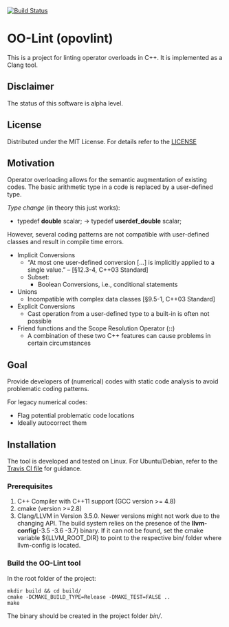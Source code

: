 [![Build Status](https://travis-ci.org/ahueck/opovlint.svg?branch=master)](https://travis-ci.org/ahueck/opovlint)

OO-Lint (opovlint)
===========

This is a project for linting operator overloads in C++. It is implemented as 
a Clang tool.


Disclaimer
------------

The status of this software is alpha level.


License
------------

Distributed under the MIT License. For details refer to the [LICENSE](LICENSE)


Motivation
------------

Operator overloading allows for the semantic augmentation of existing codes. 
The basic arithmetic type in a code is replaced by a user-defined type.

*Type change* (in theory this just works): 
- typedef **double** scalar; -> typedef **userdef_double** scalar;

However, several coding patterns are not compatible with user-defined classes 
and result in compile time errors.
- Implicit Conversions
    - “At most one user-defined conversion [...] is implicitly 
         applied to a single value.” –  [§12.3-4, C++03 Standard]
    - Subset: 
        - Boolean Conversions, i.e., conditional statements
- Unions
    - Incompatible with complex data classes [§9.5-1, C++03 Standard]
- Explicit Conversions
    - Cast operation from a user-defined type to a built-in is often not possible
- Friend functions and the Scope Resolution Operator (**::**)
    - A combination of these two C++ features can cause problems in certain circumstances


Goal
------------

Provide developers of (numerical) codes with static code analysis 
to avoid problematic coding patterns.

For legacy numerical codes:
- Flag potential problematic code locations
- Ideally autocorrect them


Installation 
------------

The tool is developed and tested on Linux. 
For Ubuntu/Debian, refer to the [Travis CI file](.travis.yml) for guidance.

### Prerequisites

1.  C++ Compiler with C++11 support (GCC version >= 4.8)
2.  cmake (version >=2.8)
3.  Clang/LLVM in Version 3.5.0. Newer versions might not work due to the changing API.
    The build system relies on the presence of the **llvm-config**(-3.5 -3.6 -3.7) binary.
    If it can not be found, set the cmake variable ${LLVM_ROOT_DIR} to point to the 
    respective bin/ folder where llvm-config is located.

### Build the OO-Lint tool

In the root folder of the project:

    mkdir build && cd build/
    cmake -DCMAKE_BUILD_TYPE=Release -DMAKE_TEST=FALSE ..
    make

The binary should be created in the project folder *bin/*. 
